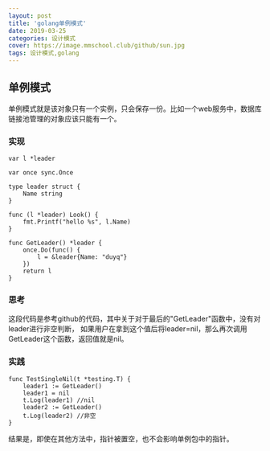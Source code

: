 ```yaml
---
layout: post
title: 'golang单例模式'
date: 2019-03-25
categories: 设计模式
cover: https://image.mmschool.club/github/sun.jpg
tags: 设计模式,golang
---
```


## 单例模式
单例模式就是该对象只有一个实例，只会保存一份。比如一个web服务中，数据库链接池管理的对象应该只能有一个。
### 实现
```
var l *leader

var once sync.Once

type leader struct {
	Name string
}

func (l *leader) Look() {
	fmt.Printf("hello %s", l.Name)
}

func GetLeader() *leader {
	once.Do(func() {
		l = &leader{Name: "duyq"}
	})
	return l
}

```
### 思考
这段代码是参考github的代码，其中关于对于最后的"GetLeader"函数中，没有对leader进行非空判断，
如果用户在拿到这个值后将leader=nil，那么再次调用GetLeader这个函数，返回值就是nil。

### 实践
```
func TestSingleNil(t *testing.T) {
	leader1 := GetLeader()
	leader1 = nil
	t.Log(leader1) //nil
	leader2 := GetLeader()
	t.Log(leader2) //非空
}
```
结果是，即使在其他方法中，指针被置空，也不会影响单例包中的指针。
